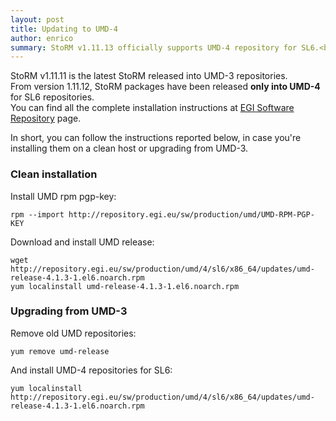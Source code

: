 ```yaml
---
layout: post
title: Updating to UMD-4
author: enrico
summary: StoRM v1.11.13 officially supports UMD-4 repository for SL6.<br/>Migrating from UMD-3 is encouraged and needed to install latest StoRM versions.
---
```


StoRM v1.11.11 is the latest StoRM released into UMD-3 repositories.<br/>
From version 1.11.12, StoRM packages have been released **only into UMD-4** for SL6 repositories.<br/>
You can find all the complete installation instructions at [EGI Software Repository][umd-4-page] page.

In short, you can follow the instructions reported below, in case you're installing them on a clean host or upgrading from UMD-3.

### Clean installation

Install UMD rpm pgp-key:

    rpm --import http://repository.egi.eu/sw/production/umd/UMD-RPM-PGP-KEY

Download and install UMD release:

    wget http://repository.egi.eu/sw/production/umd/4/sl6/x86_64/updates/umd-release-4.1.3-1.el6.noarch.rpm
    yum localinstall umd-release-4.1.3-1.el6.noarch.rpm

### Upgrading from UMD-3

Remove old UMD repositories:

    yum remove umd-release

And install UMD-4 repositories for SL6:

    yum localinstall http://repository.egi.eu/sw/production/umd/4/sl6/x86_64/updates/umd-release-4.1.3-1.el6.noarch.rpm



[umd-4-page]: http://repository.egi.eu/category/umd_releases/distribution/umd-4